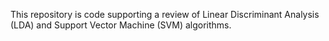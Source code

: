This repository is code supporting a review of Linear Discriminant Analysis (LDA) and Support Vector Machine (SVM) algorithms.
